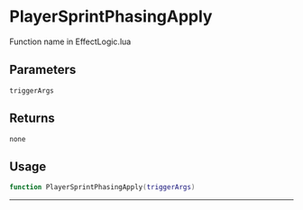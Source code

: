 # PlayerSprintPhasingApply
Function name in EffectLogic.lua
## Parameters
`triggerArgs`
## Returns
`none`
## Usage
```lua
function PlayerSprintPhasingApply(triggerArgs)
```
---
